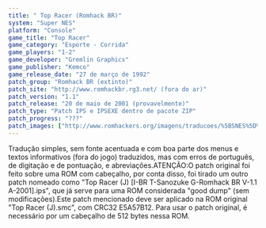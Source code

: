 ```yaml
---
title: " Top Racer (Romhack BR)"
system: "Super NES"
platform: "Console"
game_title: "Top Racer"
game_category: "Esporte - Corrida"
game_players: "1-2"
game_developer: "Gremlin Graphics"
game_publisher: "Kemco"
game_release_date: "27 de março de 1992"
patch_group: "Romhack BR (extinto)"
patch_site: "http://www.romhackbr.rg3.net/ (fora do ar)"
patch_version: "1.1"
patch_release: "20 de maio de 2001 (provavelmente)"
patch_type: "Patch IPS e IPSEXE dentro de pacote ZIP"
patch_progress: "???"
patch_images: ["http://www.romhackers.org/imagens/traducoes/%5BSNES%5D%20Top%20Racer%20-%20Romhack%20BR%20-%201.png","http://www.romhackers.org/imagens/traducoes/%5BSNES%5D%20Top%20Racer%20-%20Romhack%20BR%20-%202.png","http://www.romhackers.org/imagens/traducoes/%5BSNES%5D%20Top%20Racer%20-%20Romhack%20BR%20-%203.png"]
---
```

Tradução simples, sem fonte acentuada e com boa parte dos menus e textos informativos (fora do jogo) traduzidos, mas com erros de português, de digitação e de pontuação, e abreviações.ATENÇÃO:O patch original foi feito sobre uma ROM com cabeçalho, por conta disso, foi tirado um outro patch nomeado como "Top Racer (J) [I-BR T-Sanozuke G-Romhack BR V-1.1 A-2001].ips", que já serve para uma ROM considerada "good dump" (sem modificações).Este patch mencionado deve ser aplicado na ROM original "Top Racer (J).smc", com CRC32 E5A57B12. Para usar o patch original, é necessário por um cabeçalho de 512 bytes nessa ROM.
